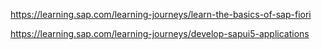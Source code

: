 https://learning.sap.com/learning-journeys/learn-the-basics-of-sap-fiori

https://learning.sap.com/learning-journeys/develop-sapui5-applications

